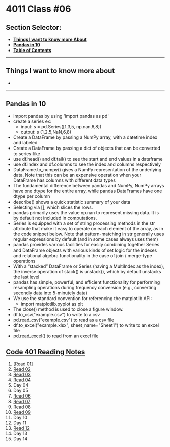 # **4011 Class #06**

## **Section Selector**:
  - [**Things I want to know more About**](#things-i-want-to-know-more-about)
  - [**Pandas in 10**](#pandas-in-10)
  - [**Table of Contents**](#code-401-reading-notes)

---

## **Things I want to know more about**
- 


---

## **Pandas in 10**
- import pandas by using 'import pandas as pd'
- create a series ex: 
  - input: s = pd.Series([1,3,5, np.nan,6,8])
  - output: s (1,2,5,NaN,6,8)
- Create a DataFrame by passing a NumPy array, with a datetime index and labeled
- Create a DataFrame by passing a dict of objects that can be converted to series-like
- use df.head() and df.tail() to see the start and end values in a dataframe
- use df.index and df.columns to see the index and columns respectively 
- DataFrame.to_numpy() gives a NumPy representation of the underlying data. Note that this can be an expensive operation when your DataFrame has columns with different data types
- The fundamental difference between pandas and NumPy, NumPy arrays have one dtype for the entire array, while pandas DataFrames have one dtype per column
- describe() shows a quick statistic summary of your data
- Selecting via [], which slices the rows.
- pandas primarily uses the value np.nan to represent missing data. It is by default not included in computations.
- Series is equipped with a set of string processing methods in the str attribute that make it easy to operate on each element of the array, as in the code snippet below. Note that pattern-matching in str generally uses regular expressions by default (and in some cases always uses them)
- pandas provides various facilities for easily combining together Series and DataFrame objects with various kinds of set logic for the indexes and relational algebra functionality in the case of join / merge-type operations
- With a “stacked” DataFrame or Series (having a MultiIndex as the index), the inverse operation of stack() is unstack(), which by default unstacks the last level
- pandas has simple, powerful, and efficient functionality for performing resampling operations during frequency conversion (e.g., converting secondly data into 5-minutely data)
- We use the standard convention for referencing the matplotlib API:
  - import matplotlib.pyplot as plt
- The close() method is used to close a figure window.
- df.to_csv("example.csv") to write to a csv
- pd.read_csv("example.csv") to read as a csv file
- df.to_excel("example.xlsx", sheet_name="Sheet1")
 to write to an excel file 
- pd.read_excel() to read from an excel file



## [**Code 401 Reading Notes**](/401/401homepage.md)
  1. [Read 01]
  2. [Read 02](/401/read-02.md)
  3. [Read 03](/401/read-03.md)
  4. [Read 04](/401/read-04.md)
  5. Day 04
  6. Day 05
  7. [Read 06](/401/read-06.md)
  8. [Read 07](/401/read-07.md)
  9. [Read 08](/401/read-08.md)
  10. [Read 09](/401/read-09.md)
  11. Day 10
  12. Day 11
  13. [Read 12]()
  14. Day 13
  15. Day 14
<!-- DrP E-Sign Up, Up, Down, Down, Left, Right, Left, Right, B, A, Start -->
